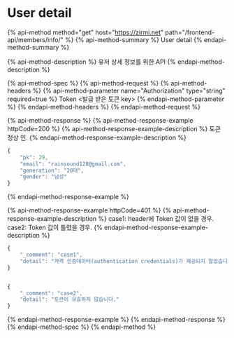 # User detail

{% api-method method="get" host="https://zirmi.net" path="/frontend-api/members/info/" %}
{% api-method-summary %}
User detail
{% endapi-method-summary %}

{% api-method-description %}
 유저 상세 정보를 위한 API 
{% endapi-method-description %}

{% api-method-spec %}
{% api-method-request %}
{% api-method-headers %}
{% api-method-parameter name="Authorization" type="string" required=true %}
Token &lt;발급 받은 토큰 key&gt; 
{% endapi-method-parameter %}
{% endapi-method-headers %}
{% endapi-method-request %}

{% api-method-response %}
{% api-method-response-example httpCode=200 %}
{% api-method-response-example-description %}
토큰 정상 인.
{% endapi-method-response-example-description %}

```javascript
{
    "pk": 29,
    "email": "rainsound128@gmail.com",
    "generation": "20대",
    "gender": "남성"
}
```
{% endapi-method-response-example %}

{% api-method-response-example httpCode=401 %}
{% api-method-response-example-description %}
case1: header에 Token 값이 없을 경우.   
case2: Token 값이 틀렸을 경우. 
{% endapi-method-response-example-description %}

```javascript
{   
    "_comment": "case1",
    "detail": "자격 인증데이터(authentication credentials)가 제공되지 않았습니다."
}


{
    "_comment": "case2",
    "detail": "토큰이 유효하지 않습니다."
}
```
{% endapi-method-response-example %}
{% endapi-method-response %}
{% endapi-method-spec %}
{% endapi-method %}



